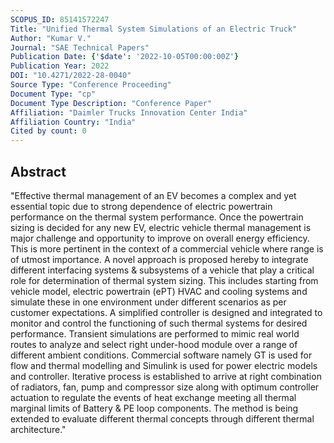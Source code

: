 ```yaml
---
SCOPUS_ID: 85141572247
Title: "Unified Thermal System Simulations of an Electric Truck"
Author: "Kumar V."
Journal: "SAE Technical Papers"
Publication Date: {'$date': '2022-10-05T00:00:00Z'}
Publication Year: 2022
DOI: "10.4271/2022-28-0040"
Source Type: "Conference Proceeding"
Document Type: "cp"
Document Type Description: "Conference Paper"
Affiliation: "Daimler Trucks Innovation Center India"
Affiliation Country: "India"
Cited by count: 0
---
```


## Abstract
"Effective thermal management of an EV becomes a complex and yet essential topic due to strong dependence of electric powertrain performance on the thermal system performance. Once the powertrain sizing is decided for any new EV, electric vehicle thermal management is major challenge and opportunity to improve on overall energy efficiency. This is more pertinent in the context of a commercial vehicle where range is of utmost importance. A novel approach is proposed hereby to integrate different interfacing systems & subsystems of a vehicle that play a critical role for determination of thermal system sizing. This includes starting from vehicle model, electric powertrain (ePT) HVAC and cooling systems and simulate these in one environment under different scenarios as per customer expectations. A simplified controller is designed and integrated to monitor and control the functioning of such thermal systems for desired performance. Transient simulations are performed to mimic real world routes to analyze and select right under-hood module over a range of different ambient conditions. Commercial software namely GT is used for flow and thermal modelling and Simulink is used for power electric models and controller. Iterative process is established to arrive at right combination of radiators, fan, pump and compressor size along with optimum controller actuation to regulate the events of heat exchange meeting all thermal marginal limits of Battery & PE loop components. The method is being extended to evaluate different thermal concepts through different thermal architecture."
